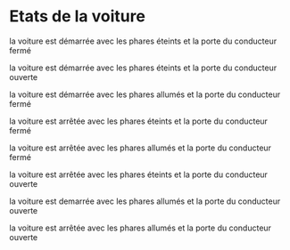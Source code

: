 # Etats de la voiture
 
la voiture est démarrée avec les phares éteints et la porte du conducteur fermé

la voiture est démarrée avec les phares éteints et la porte du conducteur ouverte 

la voiture est démarrée avec les phares allumés et la porte du conducteur fermé

la voiture est arrêtée avec les phares éteints et la porte du conducteur fermé

la voiture est arrêtée avec les phares allumés et la porte du conducteur fermé

la voiture est arrêtée avec les phares éteints et la porte du conducteur ouverte

la voiture est demarrée avec les phares allumés et la porte du conducteur ouverte 

la voiture est arrêtée avec les phares allumés et la porte du conducteur ouverte